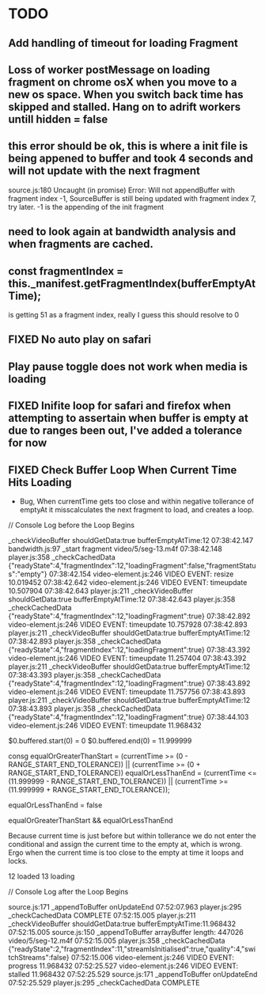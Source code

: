 # TODO

## Add handling of timeout for loading Fragment


## Loss of worker postMessage on loading fragment on chrome osX when you move to a new os space. When you switch back time has skipped and stalled. Hang on to adrift workers untill hidden = false


## this error should be ok, this is where a init file is being appened to buffer and took 4 seconds and will not update with the next fragment
 source.js:180 Uncaught (in promise) Error: Will not appendBuffer with fragment index -1, SourceBuffer is still being updated with fragment index 7, try later. -1 is the appending of the init fragment 


## need to look again at bandwidth analysis and when fragments are cached.


## const fragmentIndex = this._manifest.getFragmentIndex(bufferEmptyAtTime);
is getting 51 as a fragment index, really I guess this should resolve to 0


## FIXED No auto play on safari


## Play pause toggle does not work when media is loading


## FIXED Inifite loop for safari and firefox when attempting to assertain when buffer is empty at due to ranges been out, I've added a tolerance for now


## FIXED Check Buffer Loop When Current Time Hits Loading
- Bug, When currentTime gets too close and within negative tollerance of emptyAt it misscalculates the next fragment to load, and creates a loop.

// Console Log before the Loop Begins

_checkVideoBuffer shouldGetData:true bufferEmptyAtTime:12
07:38:42.147 bandwidth.js:97 _start fragment video/5/seg-13.m4f
07:38:42.148 player.js:358 _checkCachedData {"readyState":4,"fragmentIndex":12,"loadingFragment":false,"fragmentStatus":"empty"}
07:38:42.154 video-element.js:246 VIDEO EVENT: resize 10.019452
07:38:42.642 video-element.js:246 VIDEO EVENT: timeupdate 10.507904
07:38:42.643 player.js:211 _checkVideoBuffer shouldGetData:true bufferEmptyAtTime:12
07:38:42.643 player.js:358 _checkCachedData {"readyState":4,"fragmentIndex":12,"loadingFragment":true}
07:38:42.892 video-element.js:246 VIDEO EVENT: timeupdate 10.757928
07:38:42.893 player.js:211 _checkVideoBuffer shouldGetData:true bufferEmptyAtTime:12
07:38:42.893 player.js:358 _checkCachedData {"readyState":4,"fragmentIndex":12,"loadingFragment":true}
07:38:43.392 video-element.js:246 VIDEO EVENT: timeupdate 11.257404
07:38:43.392 player.js:211 _checkVideoBuffer shouldGetData:true bufferEmptyAtTime:12
07:38:43.393 player.js:358 _checkCachedData {"readyState":4,"fragmentIndex":12,"loadingFragment":true}
07:38:43.892 video-element.js:246 VIDEO EVENT: timeupdate 11.757756
07:38:43.893 player.js:211 _checkVideoBuffer shouldGetData:true bufferEmptyAtTime:12
07:38:43.893 player.js:358 _checkCachedData {"readyState":4,"fragmentIndex":12,"loadingFragment":true}
07:38:44.103 video-element.js:246 VIDEO EVENT: timeupdate 11.968432

$0.buffered.start(0) = 0
$0.buffered.end(0) = 11.999999

consg equalOrGreaterThanStart = (currentTime >= (0 - RANGE_START_END_TOLERANCE)) || (currentTime >= (0 + RANGE_START_END_TOLERANCE))
equalOrLessThanEnd = (currentTime <= (11.999999 - RANGE_START_END_TOLERANCE)) || (currentTime >= (11.999999 + RANGE_START_END_TOLERANCE));

equalOrLessThanEnd = false

equalOrGreaterThanStart && equalOrLessThanEnd

Because current time is just before but within tollerance we do not enter the conditional and assign the current time to the empty at, which is wrong. Ergo when the current time is too close to the empty at time it loops and locks.

12 loaded
13 loading

// Console Log after the Loop Begins

source.js:171 _appendToBuffer onUpdateEnd
07:52:07.963 player.js:295 _checkCachedData COMPLETE
07:52:15.005 player.js:211 _checkVideoBuffer shouldGetData:true bufferEmptyAtTime:11.968432
07:52:15.005 source.js:150 _appendToBuffer arrayBuffer length: 447026 video/5/seg-12.m4f
07:52:15.005 player.js:358 _checkCachedData {"readyState":2,"fragmentIndex":11,"streamIsInitialised":true,"quality":4,"switchStreams":false}
07:52:15.006 video-element.js:246 VIDEO EVENT: progress 11.968432
07:52:25.527 video-element.js:246 VIDEO EVENT: stalled 11.968432
07:52:25.529 source.js:171 _appendToBuffer onUpdateEnd
07:52:25.529 player.js:295 _checkCachedData COMPLETE


